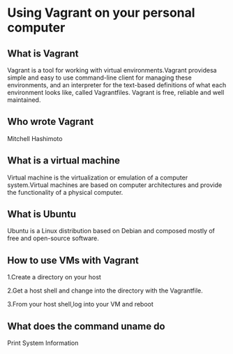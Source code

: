 # Using Vagrant on your personal computer

##  What is Vagrant

Vagrant is a tool for working with virtual environments.Vagrant providesa simple and easy to use command-line client for managing these environments, and an interpreter for the text-based definitions of what each environment looks like, called Vagrantfiles. Vagrant is free, reliable and well maintained.

## Who wrote Vagrant

Mitchell Hashimoto

##  What is a virtual machine

Virtual machine is the virtualization or emulation of a computer system.Virtual machines are based on computer architectures and provide the functionality of a physical computer.

##  What is Ubuntu

Ubuntu is a Linux distribution based on Debian and composed mostly of free and open-source software.

##  How to use VMs with Vagrant

1.Create a directory on your host

2.Get a host shell and change into the directory with the Vagrantfile.

3.From your host shell,log into your VM and reboot

##  What does the command uname do

Print System Information
